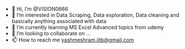 - 👋 Hi, I’m @VISION0666
- 👀 I’m interested in Data Scraping, Data exploration, Data cleaning and basically anything associated with data
- 🌱 I’m currently learning MS Excel Advanced topics from udemy
- 💞️ I’m looking to collaborate on ...
- 📫 How to reach me yashmeshram.iitb@gmail.com 

<!---
VISION0666/VISION0666 is a ✨ special ✨ repository because its `README.md` (this file) appears on your GitHub profile.
You can click the Preview link to take a look at your changes.
--->
